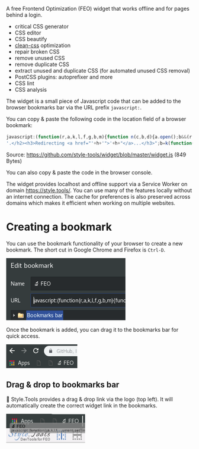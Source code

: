 A free Frontend Optimization (FEO) widget that works offline and for pages behind a login.

- critical CSS generator
- CSS editor
- CSS beautify
- [clean-css](https://github.com/jakubpawlowicz/clean-css) optimization
- repair broken CSS
- remove unused CSS
- remove duplicate CSS
- extract unused and duplicate CSS (for automated unused CSS removal)
- PostCSS plugins: autoprefixer and more
- CSS lint
- CSS analysis

The widget is a small piece of Javascript code that can be added to the browser bookmarks bar via the URL prefix `javascript:`.

You can copy & paste the following code in the location field of a browser bookmark:

```javascript
javascript:(function(r,a,k,l,f,g,b,m){function n(c,b,d){a.open();b&&(r.onmessage=b);d&&a.addEventListener("securitypolicyviolation",d);a.write(c);a.close()}f="https://style.tools/";g="Style.Tools";var c=a.createElement("script");c.src=f+"x.js";c.onerror=function(){function p(d){if(c=d?d.violatedDirective:0){if("script-src"==c||m)return;m=1;b&&l(b)}if(!q){var h=f+"#"+a.location;a.getElementById("e").innerHTML='<h2 style="color:red;">'+g+(c?' blocked by CSP <font color="blue">'+c+"</font>":" failed to load")+
'.</h2><h3>Redirecting <a href="'+h+'">'+h+"</a>...</h3>";b=k(function(){a.location.href=h},3E3)}}var q;n("<h2>Loading "+g+" via Service Worker...</h2><iframe src="+f+'go height=50></iframe><p id="e"></p>',function(a){q=1;b&&l(b);n("<script>"+a.data+"\x3c/script>")},p);b=k(p,2E3)};a.head.appendChild(c)})(window,document,setTimeout,clearTimeout);
```

Source: https://github.com/style-tools/widget/blob/master/widget.js (849 Bytes)

You can also copy & paste the code in the browser console.

The widget provides localhost and offline support via a Service Worker on domain https://style.tools/. You can use many of the features locally without an internet connection. The cache for preferences is also preserved across domains which makes it efficient when working on multiple websites.

# Creating a bookmark

You can use the bookmark functionality of your browser to create a new bookmark. The short cut in Google Chrome and Firefox is `Ctrl-D`.

![Add a new bookmark](../gitbook/images/add-bookmark.png)

Once the bookmark is added, you can drag it to the bookmarks bar for quick access.

![🔬 Style.Tools bookmark](../gitbook/images/browser-bookmark.png)

## Drag & drop to bookmarks bar

🔬 Style.Tools provides a drag & drop link via the logo (top left). It will automatically create the correct widget link in the bookmarks.

![Drag & drop bookmark from 🔬 Style.Tools](../gitbook/images/drag-bookmark.png)
